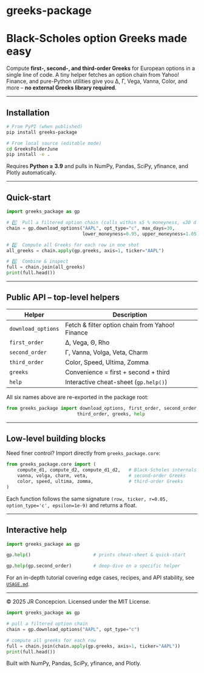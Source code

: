 # greeks-package  
Black-Scholes option Greeks made easy
====================================

Compute **first-, second-, and third-order Greeks** for European options in a
single line of code.  A tiny helper fetches an option chain from Yahoo! Finance,
and pure-Python utilities give you Δ, Γ, Vega, Vanna, Color, and more – **no
external Greeks library required**.

---

## Installation

```bash
# From PyPI (when published)
pip install greeks-package

# From local source (editable mode)
cd GreeksFolderJune
pip install -e .
```

Requires **Python ≥ 3.9** and pulls in NumPy, Pandas, SciPy, yfinance, and
Plotly automatically.

---

## Quick-start

```python
import greeks_package as gp

# 1️⃣  Pull a filtered option chain (calls within ±5 % moneyness, ≤30 d expiry)
chain = gp.download_options("AAPL", opt_type="c", max_days=30,
                            lower_moneyness=0.95, upper_moneyness=1.05)

# 2️⃣  Compute all Greeks for each row in one shot
all_greeks = chain.apply(gp.greeks, axis=1, ticker="AAPL")

# 3️⃣  Combine & inspect
full = chain.join(all_greeks)
print(full.head())
```

---

## Public API – top-level helpers

| Helper | Description |
|--------|-------------|
| `download_options` | Fetch & filter option chain from Yahoo! Finance |
| `first_order`      | Δ, Vega, Θ, Rho |
| `second_order`     | Γ, Vanna, Volga, Veta, Charm |
| `third_order`      | Color, Speed, Ultima, Zomma |
| `greeks`           | Convenience = first + second + third |
| `help`             | Interactive cheat-sheet (`gp.help()`)

All six names above are re-exported in the package root:

```python
from greeks_package import download_options, first_order, second_order,
                          third_order, greeks, help
```

---

## Low-level building blocks

Need finer control?  Import directly from `greeks_package.core`:

```python
from greeks_package.core import (
    compute_d1, compute_d2, compute_d1_d2,   # Black-Scholes internals
    vanna, volga, charm, veta,               # second-order Greeks
    color, speed, ultima, zomma,             # third-order Greeks
)
```
Each function follows the same signature `(row, ticker, r=0.05, option_type='c', epsilon=1e-9)` and returns a float.

---

## Interactive help

```python
import greeks_package as gp

gp.help()                       # prints cheat-sheet & quick-start

gp.help(gp.second_order)        # deep-dive on a specific helper
```

For an in-depth tutorial covering edge cases, recipes, and API stability, see
[`USAGE.md`](USAGE.md).

---

© 2025 JR Concepcion. Licensed under the MIT License.

```python
import greeks_package as gp

# pull a filtered option chain
chain = gp.download_options("AAPL", opt_type="c")

# compute all greeks for each row
full = chain.join(chain.apply(gp.greeks, axis=1, ticker="AAPL"))
print(full.head())
```

Built with NumPy, Pandas, SciPy, yfinance, and Plotly. 